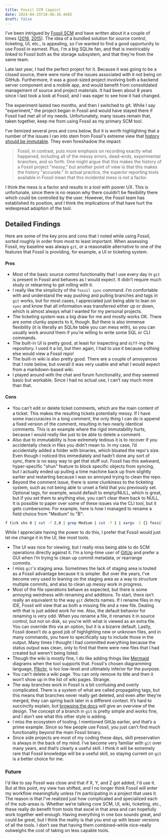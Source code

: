```yaml
---
title: Fossil SCM (again)
date: 2024-04-25T18:48:38.440Z
draft: false
---
```

I’ve been intrigued by [Fossil SCM](https://fossil-scm.org) and have written about it a couple of times ([2016](https://kalafut.net/posts/2016-01-24-git-fast-import/), [2015](https://kalafut.net/posts/2015-01-29-fossil-1/)). The idea of a bundled solution for source control, ticketing, UI, etc., is appealing, so I’ve wanted to find a good opportunity to use Fossil in earnest. Plus, I'm a big SQLite fan, and that is inextricably linked to Fossil both as the storage subsystem, and that they're from the same team.

Late last year, I had the perfect project for it. Because it was going to be a closed source, there were none of the issues associated with it not being on GitHub. Furthermore, it was a good-sized project involving both a backend server component and a mobile app, and would benefit from consolidated management of source and project materials. It had been about 8 years since I last took a look at Fossil, and I was eager to see how it had changed.

The experiment lasted two months, and then I switched to git. While I say "experiment," the project began in Fossil and would have stayed there if Fossil had met all of my needs. Unfortunately, many issues remain that, taken together, keep me from using Fossil as my primary SCM tool.

I’ve itemized several pros and cons below,  But it is worth highlighting that a number of the issues I ran into stem from Fossil's extreme view that [history should be immutable](https://fossil-scm.org/home/doc/trunk/www/fossil-v-git.wiki#history).  They even foreshadow the impact:

>Fossil, in contrast, puts more emphasis on recording exactly what happened, including all of the messy errors, dead-ends, experimental branches, and so forth. One might argue that this makes the history of a Fossil project "messy," but another point of view is that this makes the history "accurate." In actual practice, the superior reporting tools available in Fossil mean that this incidental mess is not a factor.

I think the mess is a factor and results in a tool with poorer UX. This is unfortunate, since there is no reason why there couldn’t be flexibility there which could be controlled by the user. However, the Fossil team has established its position, and I think the implications of that have hurt the widespread adoption of the tool.

## Detailed Findings

Here are some of the key pros and cons that I noted while using Fossil, sorted roughly in order from most to least important. When assessing Fossil, my baseline was always `git`, or a reasonable alternative to one of the features that Fossil is providing, for example, a UI or ticketing system.
#### Pros
- Most of the basic source control functionality that I use every day in `git` is present in Fossil and behaves as I would expect. It didn’t require much study or relearning to get rolling with it.
- I really like the simplicity of the `fossil sync` command. I’m comfortable with and understand the way pushing and pulling branches and tags in `git` works, but for most cases, I appreciated just being able to lean on `sync` and know that all information was transferred either up or down, which is almost always what I wanted for my personal projects.
- The ticketing system was a big draw for me and mostly works OK. There are some clunky aspects to it, though. But there is also immense flexibility (it is literally an SQLite table you can mess with), so you can usually work around them if you’re willing to write some SQL or CLI commands. 
- The built-in UI is pretty good, at least for inspecting and `diff`-ing the repository. I used it a lot, but then again, I had to use it because nothing else would view a Fossil repo!
- The built-in wiki is also pretty good. There are a couple of annoyances that I note below, but overall it was very usable and what I would expect from a markdown-based wiki.
- I played around with the chat and forum functionality, and they seemed basic but workable. Since I had no actual use, I can’t say much more than that.

#### Cons
- You can’t edit or delete ticket comments, which are the main content of a ticket. This makes the resulting tickets potentially messy. If I have some inaccuracies in a long comment, the only thing I can do is append a fixed version of the comment, resulting in two nearly identical comments. This is an example where the rigid immutability hurts, because I would really like just to be able to delete a comment.
- Also due to immutability is how extremely tedious it is to recover if you accidentally check in files you didn’t mean to. In my case, I’d accidentally added a folder with binaries, which bloated the repo's size. Even though I noticed this immediately and hadn’t done any sort of sync, there is no easy way to get that stuff out. Fossil has this awkward, hyper-specific "shun" feature to block specific objects from syncing, but I actually ended up pulling a time machine back up from slightly earlier and restarting because I was so annoyed trying to clean the repo. 
- Beyond the comment issue, there is some clunkiness to the ticketing system, such as not being able to unset a field that you previously set. Optional tags, for example, would default to empty/NULL, which is great, but if you set them to anything else, you can’t clear them back to NULL. It is possible to paper over some of these issues via the CLI tool, but it gets cumbersome. For example, here is how I managed to rename a field choice from "Medium" to "B":
```bash
f tick sho 0 | cut -f 2,8 | grep Medium | cut -f 1 | xargs -I {} fossil ticket set {} priority "B"
```

While I appreciate having the power to do this, I prefer that Fossil would just let me change it in the UI, like most tools. 
- The UI was nice for viewing, but I really miss being able to do SCM operations directly against it. I’m a long-time user of [GitUp](https://gitup.co/) and prefer a GUI when I’m trying to clean up commit metadata, or rearrange commits.
- I miss `git`'s staging area. Sometimes the lack of staging area is touted as a Fossil advantage because it is simpler. But over the years, I’ve become very used to leaning on the staging area as a way to structure multiple commits, and also to clean up messy work in progress.
- Most of the file operations behave as expected, but there is some annoying weirdness with renaming and additions. To start, there isn’t really an equivalent to the way `git` detects names. If I rename files in my IDE, Fossil will view that as both a missing file and a new file. Dealing with that is just added work for me. Also, the default behavior for renaming is very odd. When you rename a file, it renames it in source control, but not on disk, so you're with what is viewed as an extra file. You can override this via an option, but it is a bizarre default. Lastly, Fossil doesn’t do a good job of highlighting new or unknown files, and in many commands, you have to specifically say to include those in the output. Many times I thought I had committed everything because the status output was clean, only to find that there were new files that I had created but weren’t being listed. 
- Though the wiki is mostly fine, I do like adding things like [Mermaid](https://mermaid.js.org) diagrams when the tool supports that. Fossil's chosen diagramming language, [Pikchr](https://pikchr.org/home/doc/trunk/homepage.md), is too low-level and ultimately inferior for the purpose.
- You can’t delete a wiki page. You can only remove its title and then it won’t show up in the list of wiki pages. Strange.
- The way branches work in Fossil is a bit confusing and overly complicated. There is a system of what are called propagating tags, but this means that branches never really get deleted, and even after they’re merged, they can spring back later in a different context. It’s hard to succinctly explain, but [browsing the docs](https://www2.fossil-scm.org/home/doc/trunk/www/branching.wiki) will give an overview of the design. The concept of a branch in `git` is pretty simple and works fine, and I don’t see what this other style is adding. 
- I miss the ecosystem of tooling. I mentioned GitUp earlier, and that’s a prime example. Since so few people use Fossil, you just can’t find much functionality beyond the main Fossil binary.
- Since side projects are most of my coding these days, skill preservation is always in the back of my mind. I’ve become very familiar with `git` over many years, and that’s clearly a useful skill. I think it will be extremely rare that Fossil knowledge will be a useful skill, so staying current on `git` is a better choice for me.

### Future
I'd like to say Fossil was close and that if X, Y, and Z got added, I'd use it. But at this point, my view has shifted, and I no longer think Fossil will enter my workflow meaningfully unless I’m participating in a project that uses it. The reason is that I’ve realized just how complicated and specialized each of the sub-areas is. Whether we’re talking core SCM, UI, wiki, ticketing, etc., these really do benefit from tools that excel in that area and can hopefully work together well enough. Having everything in one box sounds great, and could be great, but I think the reality is that you end up with lesser versions of all the tools.  I don’t see that having them combined–while nice–really outweighs the cost of taking on less capable tools. 